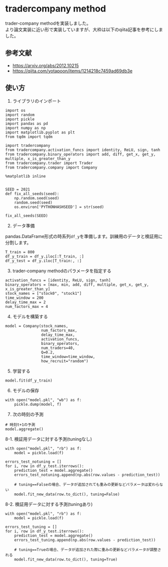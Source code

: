 # **tradercompany method**

trader-company methodを実装しました。  
より論文実装に近い形で実装していますが、大枠は以下のqiita記事を参考にしました。

## 参考文献
- https://arxiv.org/abs/2012.10215
- https://qiita.com/yotapoon/items/1214218c7459ad69db3e


## 使い方

1. ライブラリのインポート

```
import os
import random
import pickle
import pandas as pd
import numpy as np
import matplotlib.pyplot as plt
from tqdm import tqdm

import tradercompany
from tradercompany.activation_funcs import identity, ReLU, sign, tanh
from tradercompany.binary_operators import add, diff, get_x, get_y, multiple, x_is_greater_than_y
from tradercompany.trader import Trader
from tradercompany.company import Company

%matplotlib inline


SEED = 2021
def fix_all_seeds(seed):
    np.random.seed(seed)
    random.seed(seed)
    os.environ['PYTHONHASHSEED'] = str(seed)

fix_all_seeds(SEED)
```

2. データ準備

pandas.DataFrame形式の時系列``df_y``を準備します。訓練用のデータと検証用に分割します。

```
T_train = 800
df_y_train = df_y.iloc[:T_train, :]
df_y_test = df_y.iloc[T_train:, :]
```

3. trader-company methodのパラメータを指定する

```
activation_funcs = [identity, ReLU, sign, tanh]
binary_operators = [max, min, add, diff, multiple, get_x, get_y, x_is_greater_than_y]
stock_names = ["stock0", "stock1"]
time_window = 200
delay_time_max = 2
num_factors_max = 4
```

4. モデルを構築する

```
model = Company(stock_names, 
                num_factors_max, 
                delay_time_max, 
                activation_funcs, 
                binary_operators, 
                num_traders=40, 
                Q=0.2, 
                time_window=time_window, 
                how_recruit="random")
```

5. 学習する

```
model.fit(df_y_train)
```

6. モデルの保存

```
with open("model.pkl", "wb") as f:
    pickle.dump(model, f)
```

7. 次の時刻の予測

```
# 時刻t+1の予測
model.aggregate()
```

8-1. 検証用データに対する予測(tuningなし)

```
with open("model.pkl", "rb") as f:
    model = pickle.load(f)

errors_test_notuning = []
for i, row in df_y_test.iterrows():
    prediction_test = model.aggregate()
    errors_test_notuning.append(np.abs(row.values - prediction_test))
    
    # tuning==Falseの場合、データが追加されても重みの更新などパラメータは変わらない
    model.fit_new_data(row.to_dict(), tuning=False)
```
8-2. 検証用データに対する予測(tuningあり)

```
with open("model.pkl", "rb") as f:
    model = pickle.load(f)

errors_test_tuning = []
for i, row in df_y_test.iterrows():
    prediction_test = model.aggregate()
    errors_test_tuning.append(np.abs(row.values - prediction_test))
    
    # tuning==Trueの場合、データが追加された際に重みの更新などパラメータが調整される
    model.fit_new_data(row.to_dict(), tuning=True)
```






